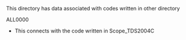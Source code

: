 This directory has data associated with codes written in other directory

ALL0000
* This connects with the code written in Scope_TDS2004C

